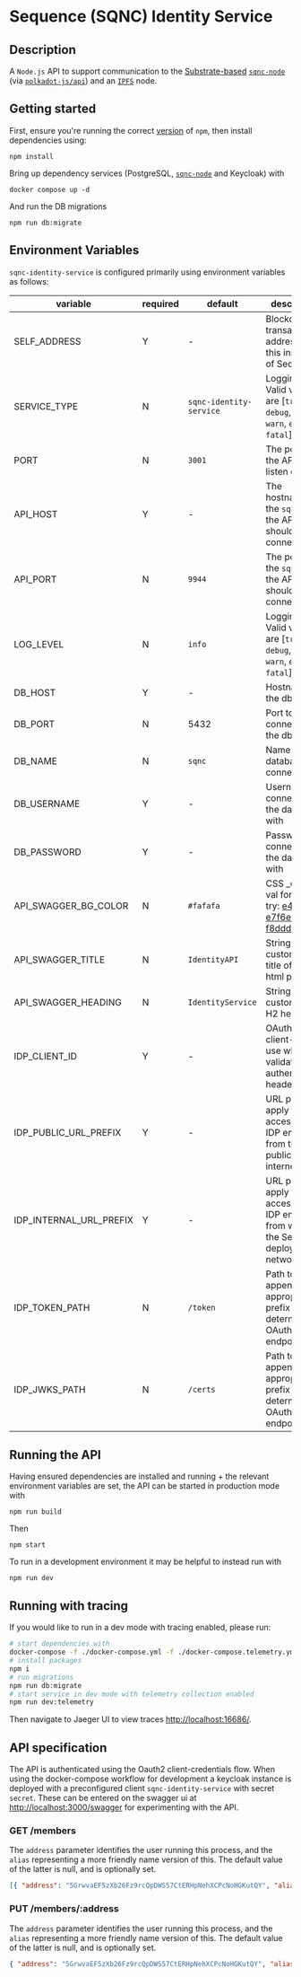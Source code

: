 # Sequence (SQNC) Identity Service

## Description

A `Node.js` API to support communication to the [Substrate-based](https://www.substrate.io/) [`sqnc-node`](https://github.com/digicatapult/sqnc-node) (via [`polkadot-js/api`](https://www.npmjs.com/package/@polkadot/api)) and an [`IPFS`](https://ipfs.io/) node.

## Getting started

First, ensure you're running the correct [version](.node-version) of `npm`, then install dependencies using:

```
npm install
```

Bring up dependency services (PostgreSQL, [`sqnc-node`](https://github.com/digicatapult/sqnc-node) and Keycloak) with

```
docker compose up -d
```

And run the DB migrations

```
npm run db:migrate
```

## Environment Variables

`sqnc-identity-service` is configured primarily using environment variables as follows:

| variable                | required | default                 | description                                                                                                                                           |
| ----------------------- | -------- | ----------------------- | ----------------------------------------------------------------------------------------------------------------------------------------------------- |
| SELF_ADDRESS            | Y        | -                       | Blockchain transacting address for this instance of Sequence                                                                                          |
| SERVICE_TYPE            | N        | `sqnc-identity-service` | Logging level. Valid values are [`trace`, `debug`, `info`, `warn`, `error`, `fatal`]                                                                  |
| PORT                    | N        | `3001`                  | The port for the API to listen on                                                                                                                     |
| API_HOST                | Y        | -                       | The hostname of the `sqnc-node` the API should connect to                                                                                             |
| API_PORT                | N        | `9944`                  | The port of the `sqnc-node` the API should connect to                                                                                                 |
| LOG_LEVEL               | N        | `info`                  | Logging level. Valid values are [`trace`, `debug`, `info`, `warn`, `error`, `fatal`]                                                                  |
| DB_HOST                 | Y        | -                       | Hostname for the db                                                                                                                                   |
| DB_PORT                 | N        | 5432                    | Port to connect to the db                                                                                                                             |
| DB_NAME                 | N        | `sqnc`                  | Name of the database to connect to                                                                                                                    |
| DB_USERNAME             | Y        | -                       | Username to connect to the database with                                                                                                              |
| DB_PASSWORD             | Y        | -                       | Password to connect to the database with                                                                                                              |
| API_SWAGGER_BG_COLOR    | N        | `#fafafa`               | CSS \_color\* val for UI bg ( try: [e4f2f3](https://coolors.co/e4f2f3) , [e7f6e6](https://coolors.co/e7f6e6) or [f8dddd](https://coolors.co/f8dddd) ) |
| API_SWAGGER_TITLE       | N        | `IdentityAPI`           | String used to customise the title of the html page                                                                                                   |
| API_SWAGGER_HEADING     | N        | `IdentityService`       | String used to customise the H2 heading                                                                                                               |
| IDP_CLIENT_ID           | Y        | -                       | OAuth2 client-id to use when validating authentication headers                                                                                        |
| IDP_PUBLIC_URL_PREFIX   | Y        | -                       | URL prefix to apply to access the IDP endpoints from the public internet                                                                              |
| IDP_INTERNAL_URL_PREFIX | Y        | -                       | URL prefix to apply to access the IDP endpoints from within the Sequence deployment's network                                                         |
| IDP_TOKEN_PATH          | N        | `/token`                | Path to append to the appropriate prefix to determine the OAuth2 token endpoint                                                                       |
| IDP_JWKS_PATH           | N        | `/certs`                | Path to append to the appropriate prefix to determine the OAuth2 JWKS endpoint                                                                        |

## Running the API

Having ensured dependencies are installed and running + the relevant environment variables are set, the API can be started in production mode with

```
npm run build
```

Then

```
npm start
```

To run in a development environment it may be helpful to instead run with

```
npm run dev
```

## Running with tracing

If you would like to run in a dev mode with tracing enabled, please run:

```sh
# start dependencies with
docker-compose -f ./docker-compose.yml -f ./docker-compose.telemetry.yml up -d
# install packages
npm i
# run migrations
npm run db:migrate
# start service in dev mode with telemetry collection enabled
npm run dev:telemetry
```

Then navigate to Jaeger UI to view traces [http://localhost:16686/](http://localhost:16686/).

## API specification

The API is authenticated using the Oauth2 client-credentials flow. When using the docker-compose workflow for development a keycloak instance is deployed with a preconfigured client `sqnc-identity-service` with secret `secret`. These can be entered on the swagger ui at [http://localhost:3000/swagger](http://localhost:3000/swagger) for experimenting with the API.

### GET /members

The `address` parameter identifies the user running this process, and the `alias` representing a more friendly name version of this. The default value of the latter is null, and is optionally set.

```json
[{ "address": "5GrwvaEF5zXb26Fz9rcQpDWS57CtERHpNehXCPcNoHGKutQY", "alias": "ALICE" }]
```

### PUT /members/:address

The `address` parameter identifies the user running this process, and the `alias` representing a more friendly name version of this. The default value of the latter is null, and is optionally set.

```json
{ "address": "5GrwvaEF5zXb26Fz9rcQpDWS57CtERHpNehXCPcNoHGKutQY", "alias": "ALICE_UPDATED" }
```
